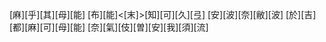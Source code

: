 [麻][乎][其][母][能] [布][能]<[末]>[知][可][久][弖] [安][波][奈][敝][波] [於][吉][都][麻][可][母][能] [奈][氣][伎][曽][安][我][須][流]
